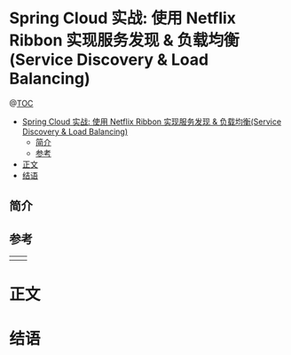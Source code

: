 # Spring Cloud 实战: 使用 Netflix Ribbon 实现服务发现 & 负载均衡(Service Discovery & Load Balancing)

@[TOC](文章目录)

<!-- TOC -->

- [Spring Cloud 实战: 使用 Netflix Ribbon 实现服务发现 & 负载均衡(Service Discovery & Load Balancing)](#spring-cloud-实战-使用-netflix-ribbon-实现服务发现--负载均衡service-discovery--load-balancing)
  - [简介](#简介)
  - [参考](#参考)
- [正文](#正文)
- [结语](#结语)

<!-- /TOC -->

## 简介

## 参考

<table>
  <tr>
    <td></td>
    <td><a href=""></a></td>
  </tr>
</table>

# 正文

# 结语
